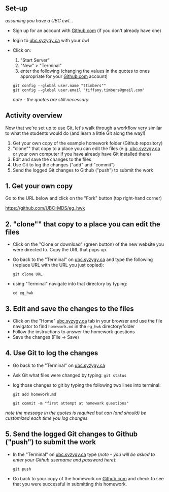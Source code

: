 ## Set-up

*assuming you have a UBC cwl...*

- Sign up for an account with [Github.com](https://github.com/) (if you don't already have one)
- login to [ubc.syzygy.ca](https://ubc.syzygy.ca/) with your cwl
- Click on:
  
    1. "Start Server"
    2. "New" > "Terminal"
    3. enter the following (changing the values in the quotes to ones appropriate for your [Github.com](https://github.com/) account)
    ```
    git config --global user.name "ttimbers""
    git config --global user.email "tiffany.timbers@gmail.com"
    ```
    
    *note - the quotes are still necessary*
  
## Activity overview

Now that we're set up to use Git, let's walk through a workflow very similar to what the students would do (and learn a little Git along the way!)

1. Get your own copy of the example homework folder (Github repository)
2. "clone"" that copy to a place you can edit the files (e.g.,[ubc.syzygy.ca](https://ubc.syzygy.ca/) or your own computer if you have already have Git installed there)
3. Edit and save the changes to the files
4. Use Git to log the changes ("add" and "commit")
5. Send the logged Git changes to Github ("push") to submit the work

## 1. Get your own copy

Go to the URL below and click on the "Fork" button (top right-hand corner)

https://github.com/UBC-MDS/eg_hwk

## 2. "clone"" that copy to a place you can edit the files

- Click on the "Clone or download" (green button) of the new website you were directed to. Copy the URL that pops up.

- Go back to the "Terminal" on [ubc.syzygy.ca](https://ubc.syzygy.ca/) and type the following (replace URL with the URL you just copied):
    ```
    git clone URL
    ```
- using "Terminal" navigate into that directory by typing: 
    ```
    cd eg_hwk
    ```

## 3. Edit and save the changes to the files

- Click on the "Home" [ubc.syzygy.ca](https://ubc.syzygy.ca/) tab in your browser and use the file navigator to find `homework.md` in the `eg_hwk` directory/folder
- Follow the instructions to answer the homework questions
- Save the changes (File -> Save)

## 4. Use Git to log the changes 

- Go back to the "Terminal" on [ubc.syzygy.ca](https://ubc.syzygy.ca/) 
- Ask Git what files were changed by typing: `git status`
- log those changes to git by typing the following two lines into terminal:

    ```
    git add homework.md

    git commit -m "first attempt at homework questions"
    ```

*note the message in the quotes is required but can (and should) be customized each time you log changes*

## 5. Send the logged Git changes to Github ("push") to submit the work

- In the "Terminal" on [ubc.syzygy.ca](https://ubc.syzygy.ca/) type (*note - you will be asked to enter your Github username and password here*):

    ```
    git push
    ```
  
- Go back to your copy of the homework on [Github.com](https://github.com/) and check to see that you were successful in submitting this homework.
